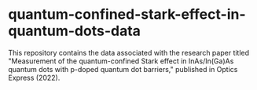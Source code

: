 # quantum-confined-stark-effect-in-quantum-dots-data
This repository contains the data associated with the research paper titled "Measurement of the quantum-confined Stark effect in InAs/In(Ga)As quantum dots with p-doped quantum dot barriers," published in Optics Express (2022).
